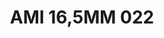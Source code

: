 ---
title: AMI 16,5MM 022
date: 
draft: false

# descripcion
description : Anillo de plata 925 y microcubics.

materials: Plata 925

color: 

dimensions: 16,5 mm diámetro

code: 05-28-1189

type: "Anillos"

categories: []

price: $8.420,00

price_eftvo: $7.160,00

# Images
# first image will be shown in the product page
images:
  # - image: "images/path_to_image"
  # La ubicacion de las imagenes es imagenes/Anillos/Anillos.Microcubic/05-28-1189-ami-16,5mm-022
  - image: "./images/anillos/microcubic/05-28-1189-ami-16,5mm-022.jpg"
---